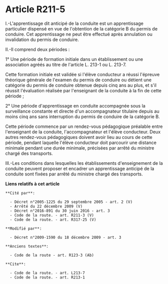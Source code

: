# Article R211-5

I.-L'apprentissage dit anticipé de la conduite est un apprentissage particulier dispensé en vue de l'obtention de la
catégorie B du permis de conduire. Cet apprentissage ne peut être effectué après annulation ou invalidation du permis de
conduire. 

II.-Il comprend deux périodes : 

1° Une période de formation initiale dans un établissement ou une association agréés au titre de l'article L. 213-1 ou L.
213-7. 

Cette formation initiale est validée si l'élève conducteur a réussi l'épreuve théorique générale de l'examen du permis de
conduire ou détient une catégorie du permis de conduire obtenue depuis cinq ans au plus, et s'il réussit l'évaluation
réalisée par l'enseignant de la conduite à la fin de cette période ; 

2° Une période d'apprentissage en conduite accompagnée sous la surveillance constante et directe d'un accompagnateur
titulaire depuis au moins cinq ans sans interruption du permis de conduire de la catégorie B. 

Cette période commence par un rendez-vous pédagogique préalable entre l'enseignant de la conduite, l'accompagnateur et
l'élève conducteur. Deux autres rendez-vous pédagogiques doivent avoir lieu au cours de cette période, pendant laquelle
l'élève conducteur doit parcourir une distance minimale pendant une durée minimale, précisées par arrêté du ministre chargé
des transports. 

III.-Les conditions dans lesquelles les établissements d'enseignement de la conduite peuvent proposer et encadrer un
apprentissage anticipé de la conduite sont fixées par arrêté du ministre chargé des transports.

**Liens relatifs à cet article**

	**Cité par**:

	  - Décret n°2005-1225 du 29 septembre 2005 - art. 2 (V)
	  - Arrêté du 22 décembre 2009 (V)
	  - Décret n°2016-891 du 30 juin 2016 - art. 3
	  - Code de la route. - art. R211-3 (V)
	  - Code de la route. - art. R317-25 (V)

	**Modifié par**:

	  - Décret n°2009-1590 du 18 décembre 2009 - art. 3

	**Anciens textes**:

	  - Code de la route - art. R123-3 (Ab)

	**Cite**:

	  - Code de la route. - art. L213-7
	  - Code de la route. - art. R213-1
